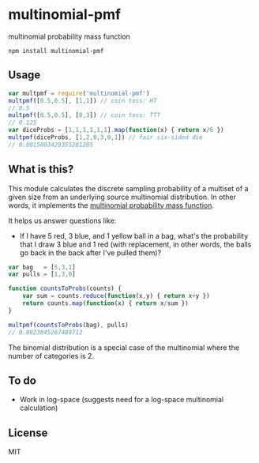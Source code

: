 # multinomial-pmf

multinomial probability mass function

```
npm install multinomial-pmf
```

## Usage

``` js
var multpmf = require('multinomial-pmf')
multpmf([0.5,0.5], [1,1]) // coin toss: HT
// 0.5
multpmf([0.5,0.5], [0,3]) // coin toss: TTT
// 0.125
var diceProbs = [1,1,1,1,1,1].map(function(x) { return x/6 })
multpmf(diceProbs, [1,2,0,3,0,1]) // fair six-sided die
// 0.0015003429355281205
```

## What is this?

This module calculates the discrete sampling probability of a multiset of a given size from an underlying source multinomial distribution. In other words, it implements the [multinomial probability mass function](https://en.wikipedia.org/wiki/Multinomial_distribution#Probability_mass_function).

It helps us answer questions like:

- If I have 5 red, 3 blue, and 1 yellow ball in a bag, what's the probability that I draw 3 blue and 1 red (with replacement, in other words, the balls go back in the back after I've pulled them)?

``` js
var bag   = [5,3,1]
var pulls = [1,3,0]

function countsToProbs(counts) {
    var sum = counts.reduce(function(x,y) { return x+y })
    return counts.map(function(x) { return x/sum })
}

multpmf(countsToProbs(bag), pulls)
// 0.0823045267489712
```

The binomial distribution is a special case of the multinomial where the number of categories is 2.

## To do

- Work in log-space (suggests need for a log-space multinomial calculation)

## License

MIT
